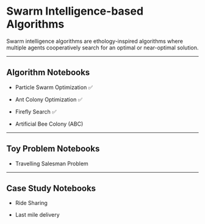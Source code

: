 # Swarm Intelligence-based Algorithms
Swarm intelligence algorithms are ethology-inspired algorithms where multiple agents cooperatively search for an optimal or near-optimal solution.

---
## Algorithm Notebooks


- Particle Swarm Optimization :white_check_mark:

- Ant Colony Optimization :white_check_mark:

- Firefly Search :white_check_mark:

- Artificial Bee Colony (ABC)

---

## Toy Problem Notebooks

- Travelling Salesman Problem

---
## Case Study Notebooks

- Ride Sharing

- Last mile delivery
